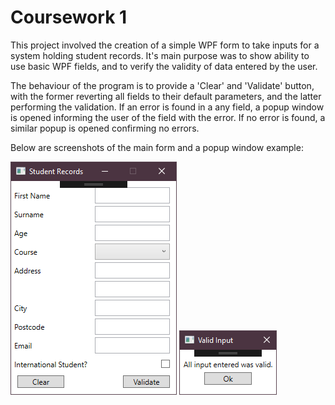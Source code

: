 # Coursework 1

This project involved the creation of a simple WPF form to take inputs for a system holding student records. 
It's main purpose was to show ability to use basic WPF fields, and to verify the validity of data entered by the user.

The behaviour of the program is to provide a 'Clear' and 'Validate' button, with the former reverting all fields to their default parameters, and the latter performing the validation.
If an error is found in a any field, a popup window is opened informing the user of the field with the error. If no error is found, a similar popup is opened confirming no errors.

Below are screenshots of the main form and a popup window example:

![](../img/cw1form.png) ![](../img/cw1popup.png)
